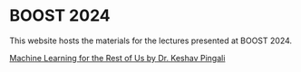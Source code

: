 # BOOST 2024

This website hosts the materials for the lectures presented at BOOST 2024. 

[Machine Learning for the Rest of Us by Dr. Keshav Pingali](https://sumust.github.io/mlfortherestofus/) 
